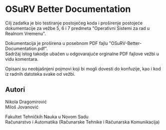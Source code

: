# OSuRV Better Documentation

Cilj zadatka je bio testiranje postojećeg koda i proširenje postojeće dokumentacije za vežbe 5, 6 i 7 predmeta "Operativni Sistemi za rad u Realnom Vremenu".

Dokumentacija je proširena u posebnom PDF fajlu "OSuRV-Better-Documentation.pdf". </br>
Sadržaj istog takodje ubačen u odgovarajuće orginalne PDF fajlove vežbi u vidu komentara.

Opisani su neobjašnjeni pojmovi koji bi mogli dovesti do konfuzije, kao i kod iz radnih datoteka svake od vežbi.

## Autori
Nikola Dragomirović </br>
Miloš Jovanović

Fakultet Tehničkih Nauka u Novom Sadu </br>
Računarstvo i Automatika (Računarske Tehnike i Računarska Komunikacija)
